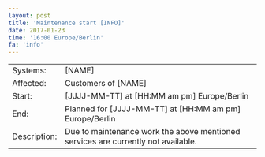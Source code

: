 ```yaml
---
layout: post
title: 'Maintenance start [INFO]'
date: 2017-01-23
time: '16:00 Europe/Berlin'
fa: 'info'
---
```


|              |                                                                                   |
| ------------ | --------------------------------------------------------------------------------- |
| Systems:     | [NAME]                                                                            |
| Affected:    | Customers of [NAME]                                                               |
| Start:       | [JJJJ-MM-TT] at [HH:MM am pm] Europe/Berlin                                       |
| End:         | Planned for [JJJJ-MM-TT] at [HH:MM am pm] Europe/Berlin                           |
| Description: | Due to maintenance work the above mentioned services are currently not available. |

